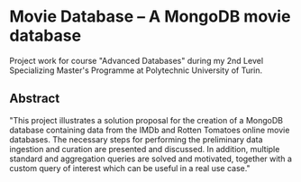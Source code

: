 # Movie Database – A MongoDB movie database
Project work for course "Advanced Databases" during my 2nd Level Specializing Master's Programme at Polytechnic University of Turin.

## Abstract
"This project illustrates a solution proposal for the creation of a MongoDB database containing data from the IMDb and Rotten Tomatoes online movie databases. The necessary steps for performing the preliminary data ingestion and curation are presented and discussed. In addition, multiple standard and aggregation queries are solved and motivated, together with a custom query of interest which can be useful in a real use case."

